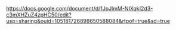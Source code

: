 
https://docs.google.com/document/d/1JpJlmM-NIXqkI2d3-c3mXHZuZ4zpHC50/edit?usp=sharing&ouid=105181726898650588084&rtpof=true&sd=true
